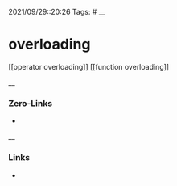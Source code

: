 2021/09/29::20:26
Tags: #
__
# overloading
[[operator overloading]]
[[function overloading]]

__
### Zero-Links
-
__
### Links
-